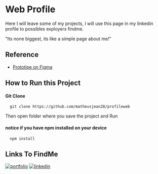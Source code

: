 
# Web Profile 

Here I will leave some of my projects, I will use this page in my linkedin profile to possibles exployers findme.

"Its none biggest, its like a simple page about me!"



## Reference

 - [Prototipe on Figma](https://www.figma.com/file/bEPHbxShShIg1PpsO5qiYO/profile?type=design&node-id=0%3A1&mode=design&t=ftJE5I6Z9RE9sumh-1)
 

## How to Run this Project

#### Git Clone

```http
  git clone https://github.com/matheusjean28/profileweb
```

Then open folder where you save the project and Run

#### notice if you have npm installed on your device

```http
  npm install 
```

## Links To FindMe
[![portfolio](https://img.shields.io/badge/Instagram-E4405F?style=for-the-badge&logo=instagram&logoColor=white)](https://www.instagram.com/_m4tthh___)
[![linkedin](https://img.shields.io/badge/linkedin-0A66C2?style=for-the-badge&logo=linkedin&logoColor=white)](linkedin.com/in/matheus-jean-devmatth-6b909a1b6//)
